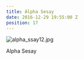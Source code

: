 ```yaml
---
title: Alpha Sesay
date: 2016-12-29 19:55:00 Z
position: 17
---
```


![alpha_ssay12.jpg](/uploads/alpha_ssay12.jpg)

Alpha Sesay